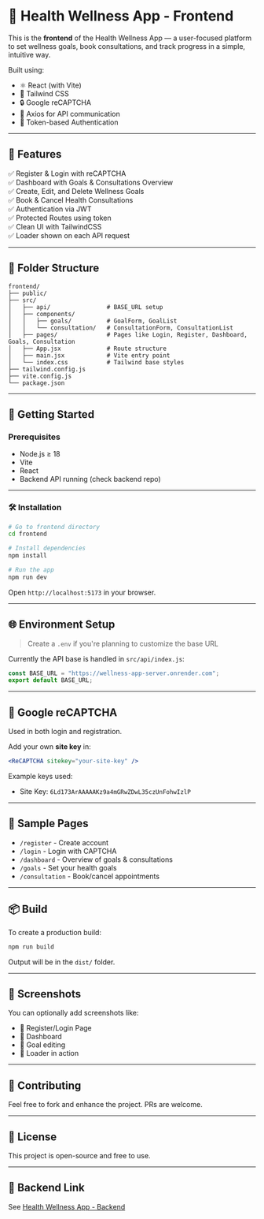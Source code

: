 # 🌿 Health Wellness App - Frontend

This is the **frontend** of the Health Wellness App — a user-focused platform to set wellness goals, book consultations, and track progress in a simple, intuitive way.

Built using:
- ⚛️ React (with Vite)
- 💨 Tailwind CSS
- 🔒 Google reCAPTCHA
- 🔄 Axios for API communication
- 🔐 Token-based Authentication

---

## 🔧 Features

✅ Register & Login with reCAPTCHA  
✅ Dashboard with Goals & Consultations Overview  
✅ Create, Edit, and Delete Wellness Goals  
✅ Book & Cancel Health Consultations  
✅ Authentication via JWT  
✅ Protected Routes using token  
✅ Clean UI with TailwindCSS  
✅ Loader shown on each API request

---

## 📁 Folder Structure

```
frontend/
├── public/
├── src/
│   ├── api/                # BASE_URL setup
│   ├── components/
│   │   ├── goals/          # GoalForm, GoalList
│   │   └── consultation/   # ConsultationForm, ConsultationList
│   ├── pages/              # Pages like Login, Register, Dashboard, Goals, Consultation
│   ├── App.jsx             # Route structure
│   ├── main.jsx            # Vite entry point
│   └── index.css           # Tailwind base styles
├── tailwind.config.js
├── vite.config.js
└── package.json
```

---

## 🚀 Getting Started

### Prerequisites

- Node.js ≥ 18
- Vite
- React
- Backend API running (check backend repo)

---

### 🛠 Installation

```bash
# Go to frontend directory
cd frontend

# Install dependencies
npm install

# Run the app
npm run dev
```

Open `http://localhost:5173` in your browser.

---

## 🌐 Environment Setup

> Create a `.env` if you're planning to customize the base URL

Currently the API base is handled in `src/api/index.js`:

```js
const BASE_URL = "https://wellness-app-server.onrender.com";
export default BASE_URL;
```

---

## 🔐 Google reCAPTCHA

Used in both login and registration.

Add your own **site key** in:

```jsx
<ReCAPTCHA sitekey="your-site-key" />
```

Example keys used:
- Site Key: `6Ld173ArAAAAAKz9a4mGRwZDwL35czUnFohwIzlP`

---

## 🧪 Sample Pages

- `/register` - Create account
- `/login` - Login with CAPTCHA
- `/dashboard` - Overview of goals & consultations
- `/goals` - Set your health goals
- `/consultation` - Book/cancel appointments

---

## 📦 Build

To create a production build:

```bash
npm run build
```

Output will be in the `dist/` folder.

---

## 📸 Screenshots

You can optionally add screenshots like:

- 📌 Register/Login Page  
- 📌 Dashboard  
- 📌 Goal editing  
- 📌 Loader in action

---

## 🤝 Contributing

Feel free to fork and enhance the project. PRs are welcome.

---

## 📜 License

This project is open-source and free to use.

---

## 🔗 Backend Link

See [Health Wellness App - Backend](https://github.com/your-username/health-wellness-app-backend)